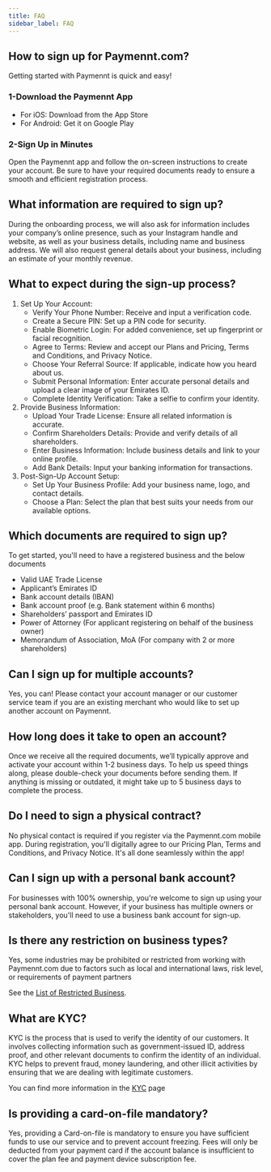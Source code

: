 ```yaml
---
title: FAQ
sidebar_label: FAQ
---
```


## How to sign up for Paymennt.com?

Getting started with Paymennt is quick and easy!

### 1-Download the Paymennt App

* For iOS: Download from the App Store
* For Android: Get it on Google Play

### 2-Sign Up in Minutes

Open the Paymennt app and follow the on-screen instructions to create your account. Be sure to have your required documents ready to ensure a smooth and efficient registration process.

## What information are required to sign up?

During the onboarding process, we will also ask for information includes your company’s online presence, such as your Instagram handle and website, as well as your business details, including name and business address. We will also request general details about your business, including an estimate of your monthly revenue.

## What to expect during the sign-up process?

1. Set Up Your Account:
   * Verify Your Phone Number: Receive and input a verification code.
   * Create a Secure PIN: Set up a PIN code for security.
   * Enable Biometric Login: For added convenience, set up fingerprint or facial recognition.
   * Agree to Terms: Review and accept our Plans and Pricing, Terms and Conditions, and Privacy Notice.
   * Choose Your Referral Source: If applicable, indicate how you heard about us.
   * Submit Personal Information: Enter accurate personal details and upload a clear image of your Emirates ID.
   * Complete Identity Verification: Take a selfie to confirm your identity.
2. Provide Business Information:
   * Upload Your Trade License: Ensure all related information is accurate.
   * Confirm Shareholders Details: Provide and verify details of all shareholders.
   * Enter Business Information: Include business details and link to your online profile.
   * Add Bank Details: Input your banking information for transactions.
3. Post-Sign-Up Account Setup:
   * Set Up Your Business Profile: Add your business name, logo, and contact details.
   * Choose a Plan: Select the plan that best suits your needs from our available options.

## Which documents are required to sign up?

To get started, you'll need to have a registered business and the below documents

* Valid UAE Trade License
* Applicant’s Emirates ID
* Bank account details (IBAN)
* Bank account proof (e.g. Bank statement within 6 months)
* Shareholders’ passport and Emirates ID
* Power of Attorney (For applicant registering on behalf of the business owner)
* Memorandum of Association, MoA (For company with 2 or more shareholders)

## Can I sign up for multiple accounts?

Yes, you can! Please contact your account manager or our customer service team if you are an existing merchant who would like to set up another account on Paymennt.

## How long does it take to open an account?

Once we receive all the required documents, we’ll typically approve and activate your account within 1-2 business days. To help us speed things along, please double-check your documents before sending them. If anything is missing or outdated, it might take up to 5 business days to complete the process.

## Do I need to sign a physical contract?

No physical contact is required if you register via the Paymennt.com mobile app. During registration, you'll digitally agree to our Pricing Plan, Terms and Conditions, and Privacy Notice. It's all done seamlessly within the app!

## Can I sign up with a personal bank account?

For businesses with 100% ownership, you're welcome to sign up using your personal bank account. However, if your business has multiple owners or stakeholders, you'll need to use a business bank account for sign-up.

## Is there any restriction on business types?

Yes, some industries may be prohibited or restricted from working with Paymennt.com due to factors such as local and international laws, risk level, or requirements of payment partners

See the [<ins>List of Restricted Business</ins>](https://www.paymennt.com/en/restricted-businesses).

## What are KYC?

KYC is the process that is used to verify the identity of our customers. It involves collecting information such as government-issued ID, address proof, and other relevant documents to confirm the identity of an individual. KYC helps to prevent fraud, money laundering, and other illicit activities by ensuring that we are dealing with legitimate customers.

You can find more information in the <ins>[KYC](4-kyc.md)</ins> page

## Is providing a card-on-file mandatory?

Yes, providing a Card-on-file is mandatory to ensure you have sufficient funds to use our service and to prevent account freezing. Fees will only be deducted from your payment card if the account balance is insufficient to cover the plan fee and payment device subscription fee.
